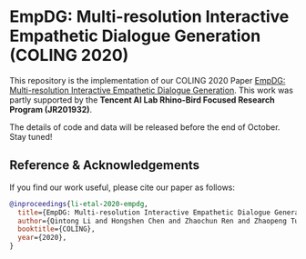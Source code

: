 # EmpDG: Multi-resolution Interactive Empathetic Dialogue Generation (COLING 2020)

This repository is the implementation of our COLING 2020 Paper [EmpDG: Multi-resolution Interactive Empathetic Dialogue Generation](https://github.com/qtli/EmpDG).
This work was partly supported by the **Tencent AI Lab Rhino-Bird Focused Research Program (JR201932)**.


The details of code and data will be released before the end of October. Stay tuned!


## Reference & Acknowledgements


If you find our work useful, please cite our paper as follows:

```bibtex
@inproceedings{li-etal-2020-empdg,
  title={EmpDG: Multi-resolution Interactive Empathetic Dialogue Generation},
  author={Qintong Li and Hongshen Chen and Zhaochun Ren and Zhaopeng Tu and Zhumin Chen},
  booktitle={COLING},
  year={2020},
}
```







